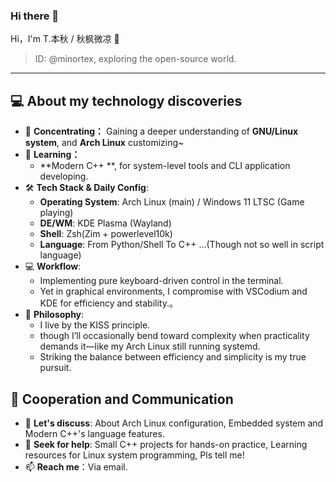 ### Hi there 👋

Hi，I'm T.本秋 / 秋枫微凉 👋

> ID: @minortex, exploring the open-source world.

---

## 💻 About my technology discoveries

- 🔭 **Concentrating：** Gaining a deeper understanding of **GNU/Linux system**, and **Arch Linux** customizing~
- 🌱 **Learning：**
    - **Modern C++ **, for system-level tools and CLI application developing.
- 🛠️ **Tech Stack & Daily Config**:
    - **Operating System**: Arch Linux (main) / Windows 11 LTSC (Game playing)
    - **DE/WM**: KDE Plasma (Wayland)
    - **Shell**: Zsh(Zim + powerlevel10k)
    - **Language**: From Python/Shell To C++ ...(Though not so well in script language)
- 💻 **Workflow**:
    - Implementing pure keyboard-driven control in the terminal.
    - Yet in graphical environments, I compromise with VSCodium and KDE for efficiency and stability.。
- 🤔 **Philosophy**:
    - I live by the KISS principle.
    - though I’ll occasionally bend toward complexity when practicality demands it—like my Arch Linux still running systemd.
    - Striking the balance between efficiency and simplicity is my true pursuit.

## 🤝 Cooperation and Communication

- 💬 **Let's discuss**: About Arch Linux configuration, Embedded system and Modern C++'s language features.
- 🤔 **Seek for help**: Small C++ projects for hands-on practice, Learning resources for Linux system programming, Pls tell me!
- 📫 **Reach me**：Via email.